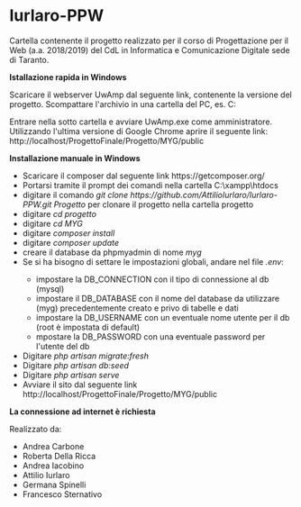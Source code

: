 # Iurlaro-PPW
Cartella contenente il progetto realizzato per il corso di Progettazione per il Web (a.a. 2018/2019) del CdL in Informatica e Comunicazione Digitale sede di Taranto.

<b>Istallazione rapida in Windows </b>

Scaricare il webserver UwAmp dal seguente link, contenente la versione del progetto.
Scompattare l'archivio in una cartella del PC, es. C:

Entrare nella sotto cartella e avviare UwAmp.exe come amministratore. 
Utilizzando l'ultima versione di Google Chrome aprire il seguente link: http://localhost/ProgettoFinale/Progetto/MYG/public


<b>Installazione manuale in Windows</b>
<ul>
  <li>Scaricare il composer dal seguente link https://getcomposer.org/ </li>
  <li>Portarsi tramite il prompt dei comandi nella cartella C:\xampp\htdocs</li>
  <li>digitare il comando <i>git clone https://github.com/AttilioIurlaro/Iurlaro-PPW.git Progetto</i> per clonare il progetto nella cartella progetto</li>
  <li>digitare <i>cd progetto</i></li>
  <li>digitare <i>cd MYG</i></li>
  <li>digitare <i>composer install</i></li>
  <li>digitare <i>composer update</i></li>
  <li>creare il database da phpmyadmin di nome <i>myg</i></li>
  <li>Se si ha bisogno di settare le impostazioni globali, andare nel file <i>.env</i>: </li>
  <ul>
    <li>impostare la DB_CONNECTION con il tipo di connessione al db (mysql)</li>
    <li>impostare il DB_DATABASE con il nome del database da utilizzare (myg) precedentemente creato e privo di tabelle e dati</li>
    <li>impostare la DB_USERNAME con un eventuale nome utente per il db (root è impostata di default)</li>
    <li>mpostare la DB_PASSWORD con una eventuale password per l'utente del db</li>
  </ul>
  <li>Digitare <i>php artisan migrate:fresh</i></li>
  <li>Digitare <i>php artisan db:seed</i></li>
  <li>Digitare <i>php artisan serve</i></li>
  <li>Avviare il sito dal seguente link http://localhost/ProgettoFinale/Progetto/MYG/public</li>
</ul>

<b>La connessione ad internet è richiesta</b>


Realizzato da:
<ul>
  <li>Andrea Carbone</li>
  <li>Roberta Della Ricca</li>
  <li>Andrea Iacobino</li>
  <li>Attilio Iurlaro</li>
  <li>Germana Spinelli</li>
  <li>Francesco Sternativo</li>
</ul>
